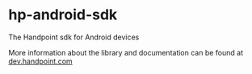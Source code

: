 # hp-android-sdk
The Handpoint sdk for Android devices

More information about the library and documentation can be found at [dev.handpoint.com](https://dev.handpoint.com)
